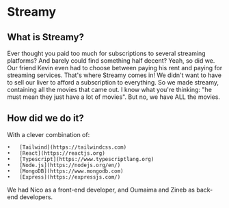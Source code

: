 # Streamy

## What is Streamy?

Ever thought you paid too much for subscriptions to several streaming platforms? And barely could find something half decent? Yeah, so did we. Our friend Kevin even had to choose between paying his rent and paying for streaming services. That's where  Streamy comes in! We didn't want to have to sell our liver to afford a subscription to everything. So we made streamy, containing all the movies that came out. I know what you're thinking: "he must mean they just have a lot of movies". But no, we have ALL the movies.

## How did we do it?

With a clever combination of:

    •   [Tailwind](https://tailwindcss.com)
    •   [React](https://reactjs.org)
    •   [Typescript](https://www.typescriptlang.org)
    •   [Node.js](https://nodejs.org/en/)
    •   [MongoDB](https://www.mongodb.com)
    •   [Express](https://expressjs.com/)

We had Nico as a front-end developer, and Oumaima and Zineb as back-end developers.
